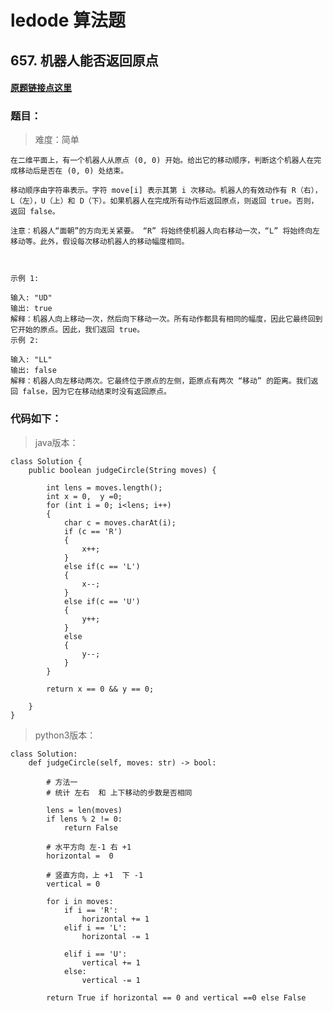 # ledode 算法题

## 657. 机器人能否返回原点

#### [原题链接点这里](https://leetcode-cn.com/problems/robot-return-to-origin/)


### 题目：
> 难度：简单

    在二维平面上，有一个机器人从原点 (0, 0) 开始。给出它的移动顺序，判断这个机器人在完成移动后是否在 (0, 0) 处结束。

    移动顺序由字符串表示。字符 move[i] 表示其第 i 次移动。机器人的有效动作有 R（右），L（左），U（上）和 D（下）。如果机器人在完成所有动作后返回原点，则返回 true。否则，返回 false。

    注意：机器人“面朝”的方向无关紧要。 “R” 将始终使机器人向右移动一次，“L” 将始终向左移动等。此外，假设每次移动机器人的移动幅度相同。

     

    示例 1:

    输入: "UD"
    输出: true
    解释：机器人向上移动一次，然后向下移动一次。所有动作都具有相同的幅度，因此它最终回到它开始的原点。因此，我们返回 true。
    示例 2:

    输入: "LL"
    输出: false
    解释：机器人向左移动两次。它最终位于原点的左侧，距原点有两次 “移动” 的距离。我们返回 false，因为它在移动结束时没有返回原点。






### 代码如下：
> java版本：
    
    class Solution {
        public boolean judgeCircle(String moves) {

            int lens = moves.length();
            int x = 0,  y =0;
            for (int i = 0; i<lens; i++)
            {
                char c = moves.charAt(i);
                if (c == 'R')
                {
                    x++;
                }
                else if(c == 'L')
                {
                    x--;
                }
                else if(c == 'U')
                {
                    y++;
                }
                else
                {
                    y--;
                }
            }

            return x == 0 && y == 0;

        }
    }

> python3版本：

    class Solution:
        def judgeCircle(self, moves: str) -> bool:

            # 方法一
            # 统计 左右  和 上下移动的步数是否相同

            lens = len(moves)
            if lens % 2 != 0:
                return False

            # 水平方向 左-1 右 +1
            horizontal =  0

            # 竖直方向，上 +1  下 -1
            vertical = 0

            for i in moves:
                if i == 'R':
                    horizontal += 1
                elif i == 'L':
                    horizontal -= 1
                
                elif i == 'U':
                    vertical += 1
                else:
                    vertical -= 1
                
            return True if horizontal == 0 and vertical ==0 else False

